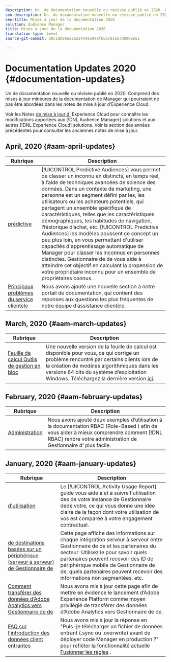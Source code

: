 ```yaml
---
description: Un  de documentation nouvelle ou révisée publié en 2020. Comprend des mises à jour mineures de la documentation  de  Manager qui pourraient ne pas être abordées dans les notes de mise à jour d’Experience Cloud.
seo-description: Un  de documentation nouvelle ou révisée publié en 2020. Comprend des mises à jour mineures de la documentation  de  Manager qui pourraient ne pas être abordées dans les notes de mise à jour d’Experience Cloud.
seo-title: Mises à jour de la documentation 2020
solution: Audience Manager
title: Mises à jour de la documentation 2020
translation-type: tm+mt
source-git-commit: d8c18b80aa2e22444a509af65bc81567d0902e51

---
```



# Documentation Updates 2020 {#documentation-updates}

Un  de documentation nouvelle ou révisée publié en 2020. Comprend des mises à jour mineures de la documentation  de  Manager qui pourraient ne pas être abordées dans les notes de mise à jour d’Experience Cloud.

Voir les Notes [de mise à jour d’](https://marketing.adobe.com/resources/help/en_US/whatsnew/) Experience Cloud pour connaître les modifications apportées aux [!DNL Audience Manager] solutions et aux autres [!DNL Experience Cloud] solutions. Voir la section des années [](../docs-updates/docs-2019.md) précédentes pour consulter les anciennes notes de mise à jour.

## April, 2020 {#aam-april-updates}

| Rubrique | Description |
|---- |----|
| [prédictive](../features/algorithmic-models/predictive-audiences.md) | [!UICONTROL Predictive Audiences] vous permet de classer un inconnu en  distincts, en temps réel, à l’aide de techniques avancées de science des données. Dans un contexte de marketing, une personne est un segment   défini par les, les utilisateurs ou les acheteurs potentiels, qui partagent un ensemble spécifique de caractéristiques, telles que les caractéristiques démographiques, les habitudes de navigation, l’historique d’achat, etc. [!UICONTROL Predictive Audiences] les modèles poussent ce concept un peu plus loin, en vous permettant d&#39;utiliser  capacités d&#39;apprentissage automatique de  Manager pour classer les inconnus en personnes distinctes.  Gestionnaire de  de vous aide à atteindre cet objectif en calculant la propension de votre  propriétaire inconnu pour un ensemble de propriétaires connus. |
| [Principaux problèmes du service clientèle](../support-issues/support-issues-overview.md) | Nous avons ajouté une nouvelle section à notre portail de documentation, qui contient des réponses aux questions les plus fréquentes de notre équipe d’assistance clientèle. |

## March, 2020 {#aam-march-updates}

| Rubrique | Description |
|---- |----|
| [Feuille de calcul Outils de gestion en bloc](../reference/bulk-management-tools/bulk-management-intro.md) | Une nouvelle version de la feuille de calcul est disponible pour vous, ce qui corrige un problème rencontré par certains clients lors de la création de modèles algorithmiques dans les versions 64 bits du système d’exploitation Windows. Téléchargez la dernière version [ici](../reference/bulk-management-tools/assets/BAAAM_V2_20200311.xlsm). |

## February, 2020 {#aam-february-updates}

| Rubrique | Description |
|---- |----|
| [Administration](../features/administration/administration-overview.md#use-cases) | Nous avons ajouté deux exemples d’utilisation à la documentation RBAC (Role-Based ) afin de vous aider à mieux comprendre comment [!DNL RBAC] rendre votre  administration de Gestionnaire d’ plus facile. |

## January, 2020 {#aam-january-updates}

| Rubrique | Description |
|--- |----|
| [  d&#39;utilisation](../features/administration/activity-usage-reporting.md) | Le [!UICONTROL Activity Usage Report] guide vous aide à  et à suivre l&#39;utilisation  des de votre instance de Gestionnaire dede votre, ce qui vous donne une idée claire de la façon dont votre utilisation de vos est comparée à votre engagement contractuel. |
| [de  destinations basées sur un périphérique (serveur à serveur) de  Gestionnaire de](/help/using/features/destinations/device-based-destinations-list.md) | Cette page affiche des informations sur chaque intégration serveur à serveur entre  Gestionnaire de  de et les partenaires du secteur. Utilisez le pour savoir quels partenaires peuvent recevoir des ID de périphérique mobile de  Gestionnaire de  de, quels partenaires peuvent recevoir des informations non segmentées, etc. |
| [Comment transférer des données d’Adobe Analytics vers  Gestionnaire de  de](../integration/integration-other-solutions/audience-management-module.md) | Nous avons mis à jour cette page afin de mettre en évidence le lancement d’Adobe Experience Platform comme moyen privilégié de transférer des données d’Adobe Analytics vers  Gestionnaire de  de. |
| [FAQ sur l&#39;introduction des données client entrantes](/help/using/faq/faq-inbound-data-ingestion.md) | Nous avons mis à jour la réponse en &quot;Puis-je télécharger un fichier de données entrant (.sync ou .overwrite) avant de déployer  code  Manager en production ?&quot; pour refléter la fonctionnalité actuelle [Fusionner les règles](/help/using/features/profile-merge-rules/merge-rule-targeting-options.md) . |
